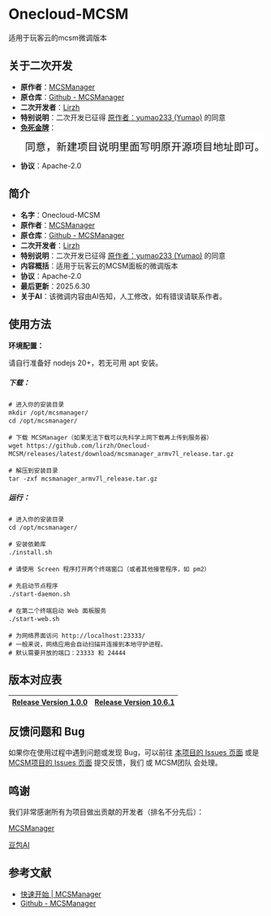 # Onecloud-MCSM
适用于玩客云的mcsm微调版本

## 关于二次开发

- **原作者**：[MCSManager](https://github.com/MCSManager)
- **原仓库**：[Github - MCSManager](https://github.com/MCSManager/MCSManager)
- **二次开发者**：[Lirzh](https://github.com/lirzh)
- **特别说明**：二次开发已征得 [原作者：yumao233 (Yumao)](https://github.com/yumao233)  的同意
- **<u>免死金牌</u>**：![免死金牌](picture/免死金牌.png)
- **协议**：Apache-2.0

## 简介

- **名字**：Onecloud-MCSM
- **原作者**：[MCSManager](https://github.com/MCSManager)
- **原仓库**：[Github - MCSManager](https://github.com/MCSManager/MCSManager)
- **二次开发者**：[Lirzh](https://github.com/lirzh)
- **特别说明**：二次开发已征得 [原作者：yumao233 (Yumao)](https://github.com/yumao233)  的同意
- **内容概括**：适用于玩客云的MCSM面板的微调版本
- **协议**：Apache-2.0
- **最后更新**：2025.6.30
- **关于AI**：该微调内容由AI告知，人工修改，如有错误请联系作者。

## 使用方法

**环境配置：**

请自行准备好 nodejs 20+，若无可用 apt 安装。 

##### 下载：

```
# 进入你的安装目录
mkdir /opt/mcsmanager/
cd /opt/mcsmanager/

# 下载 MCSManager（如果无法下载可以先科学上网下载再上传到服务器）
wget https://github.com/lirzh/Onecloud-MCSM/releases/latest/download/mcsmanager_armv7l_release.tar.gz

# 解压到安装目录
tar -zxf mcsmanager_armv7l_release.tar.gz
```

##### 运行：

```
# 进入你的安装目录
cd /opt/mcsmanager/

# 安装依赖库
./install.sh

# 请使用 Screen 程序打开两个终端窗口（或者其他接管程序，如 pm2）

# 先启动节点程序
./start-daemon.sh

# 在第二个终端启动 Web 面板服务
./start-web.sh

# 为网络界面访问 http://localhost:23333/
# 一般来说，网络应用会自动扫描并连接到本地守护进程。
# 默认需要开放的端口：23333 和 24444
```

## 版本对应表

| [Release Version 1.0.0 ](https://github.com/lirzh/Onecloud-MCSM/releases/tag/v1.0.0) | [Release Version 10.6.1 ](https://github.com/MCSManager/MCSManager/releases/tag/v10.6.1) |
| ------------------------------------------------------------ | ------------------------------------------------------------ |



## 反馈问题和 Bug

如果你在使用过程中遇到问题或发现 Bug，可以前往 [本项目的 Issues 页面](https://github.com/lirzh/Onecloud-Mcsm/issues) 或是 [MCSM项目的 Issues 页面](https://github.com/MCSManager/MCSManager/issues) 提交反馈，我们 或 MCSM团队 会处理。

## 鸣谢

我们非常感谢所有为项目做出贡献的开发者（排名不分先后）：

[MCSManager](https://github.com/MCSManager)

[豆包AI](https://doubao.com)

## 参考文献

- [快速开始 | MCSManager](https://docs.mcsmanager.com/zh_cn/)
- [Github - MCSManager](https://github.com/MCSManager/MCSManager)

